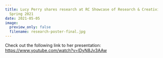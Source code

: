 ```yaml
---
title: Lucy Perry shares research at RC Showcase of Research & Creativity for
  Spring 2021
date: 2021-05-05
image:
  preview_only: false
  filename: research-poster-final.jpg
---
```

Check out the following link to her presentation: <https://www.youtube.com/watch?v=lDyN8Jv3AAw>

![]()
